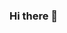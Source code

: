 ### Hi there 👋

<!--
**MuhammadAhmad522/MuhammadAhmad522** is a ✨ _special_ ✨ repository because its `README.md` (this file) appears on your GitHub profile.

Here are some ideas to get you started:

- 🔭 I’m currently working on Ruby on Rails
- 🌱 I’m currently learning Red Teaming
- 👯 I’m looking to collaborate on Integrating Cybersecurity in your workflows.
- 🤔 I’m looking for help with career guidance 
- 💬 Ask me about anything 
- 📫 How to reach me: [LinkedIn](https://www.linkedin.com/in/muhammad-ahmad-6521b01aa/)
- 😄 Pronouns: Pronouns are generated at runtime..!
- ⚡ Fun fact: 
-->
